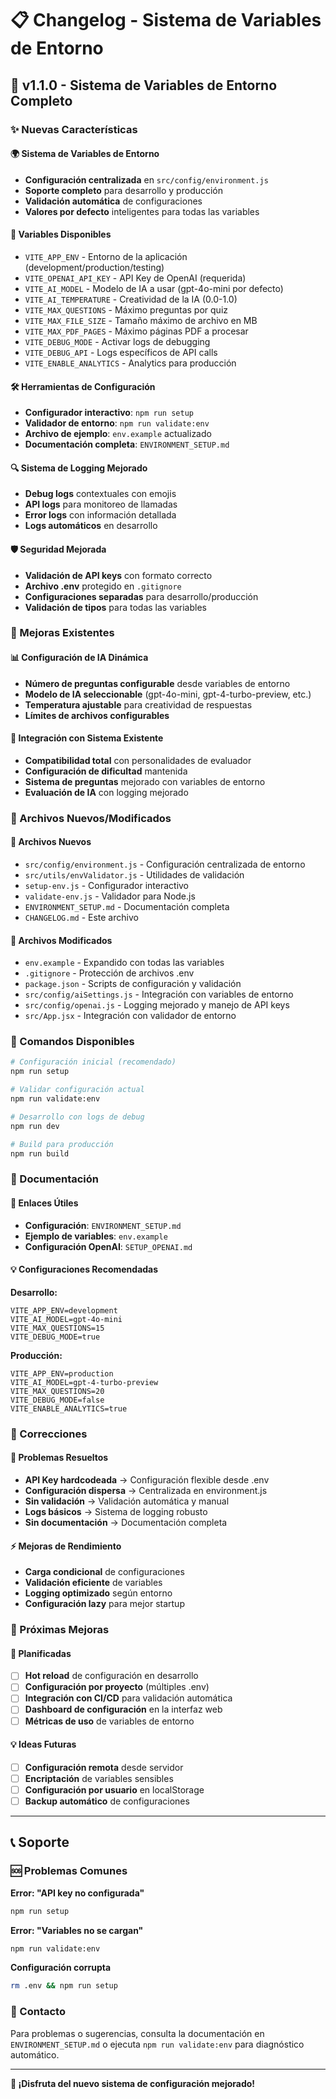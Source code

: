 # 📋 Changelog - Sistema de Variables de Entorno

## 🚀 v1.1.0 - Sistema de Variables de Entorno Completo

### ✨ Nuevas Características

#### 🌍 Sistema de Variables de Entorno
- **Configuración centralizada** en `src/config/environment.js`
- **Soporte completo** para desarrollo y producción
- **Validación automática** de configuraciones
- **Valores por defecto** inteligentes para todas las variables

#### 🔧 Variables Disponibles
- `VITE_APP_ENV` - Entorno de la aplicación (development/production/testing)
- `VITE_OPENAI_API_KEY` - API Key de OpenAI (requerida)
- `VITE_AI_MODEL` - Modelo de IA a usar (gpt-4o-mini por defecto)
- `VITE_AI_TEMPERATURE` - Creatividad de la IA (0.0-1.0)
- `VITE_MAX_QUESTIONS` - Máximo preguntas por quiz
- `VITE_MAX_FILE_SIZE` - Tamaño máximo de archivo en MB
- `VITE_MAX_PDF_PAGES` - Máximo páginas PDF a procesar
- `VITE_DEBUG_MODE` - Activar logs de debugging
- `VITE_DEBUG_API` - Logs específicos de API calls
- `VITE_ENABLE_ANALYTICS` - Analytics para producción

#### 🛠 Herramientas de Configuración
- **Configurador interactivo**: `npm run setup`
- **Validador de entorno**: `npm run validate:env`
- **Archivo de ejemplo**: `env.example` actualizado
- **Documentación completa**: `ENVIRONMENT_SETUP.md`

#### 🔍 Sistema de Logging Mejorado
- **Debug logs** contextuales con emojis
- **API logs** para monitoreo de llamadas
- **Error logs** con información detallada
- **Logs automáticos** en desarrollo

#### 🛡️ Seguridad Mejorada
- **Validación de API keys** con formato correcto
- **Archivo .env** protegido en `.gitignore`
- **Configuraciones separadas** para desarrollo/producción
- **Validación de tipos** para todas las variables

### 🔄 Mejoras Existentes

#### 📊 Configuración de IA Dinámica
- **Número de preguntas configurable** desde variables de entorno
- **Modelo de IA seleccionable** (gpt-4o-mini, gpt-4-turbo-preview, etc.)
- **Temperatura ajustable** para creatividad de respuestas
- **Límites de archivos configurables**

#### 🎯 Integración con Sistema Existente
- **Compatibilidad total** con personalidades de evaluador
- **Configuración de dificultad** mantenida
- **Sistema de preguntas** mejorado con variables de entorno
- **Evaluación de IA** con logging mejorado

### 📁 Archivos Nuevos/Modificados

#### 📄 Archivos Nuevos
- `src/config/environment.js` - Configuración centralizada de entorno
- `src/utils/envValidator.js` - Utilidades de validación
- `setup-env.js` - Configurador interactivo
- `validate-env.js` - Validador para Node.js
- `ENVIRONMENT_SETUP.md` - Documentación completa
- `CHANGELOG.md` - Este archivo

#### 🔧 Archivos Modificados
- `env.example` - Expandido con todas las variables
- `.gitignore` - Protección de archivos .env
- `package.json` - Scripts de configuración y validación
- `src/config/aiSettings.js` - Integración con variables de entorno
- `src/config/openai.js` - Logging mejorado y manejo de API keys
- `src/App.jsx` - Integración con validador de entorno

### 🚀 Comandos Disponibles

```bash
# Configuración inicial (recomendado)
npm run setup

# Validar configuración actual
npm run validate:env

# Desarrollo con logs de debug
npm run dev

# Build para producción
npm run build
```

### 📖 Documentación

#### 🔗 Enlaces Útiles
- **Configuración**: `ENVIRONMENT_SETUP.md`
- **Ejemplo de variables**: `env.example`
- **Configuración OpenAI**: `SETUP_OPENAI.md`

#### 💡 Configuraciones Recomendadas

**Desarrollo:**
```env
VITE_APP_ENV=development
VITE_AI_MODEL=gpt-4o-mini
VITE_MAX_QUESTIONS=15
VITE_DEBUG_MODE=true
```

**Producción:**
```env
VITE_APP_ENV=production
VITE_AI_MODEL=gpt-4-turbo-preview
VITE_MAX_QUESTIONS=20
VITE_DEBUG_MODE=false
VITE_ENABLE_ANALYTICS=true
```

### 🐛 Correcciones

#### 🔧 Problemas Resueltos
- **API Key hardcodeada** → Configuración flexible desde .env
- **Configuración dispersa** → Centralizada en environment.js
- **Sin validación** → Validación automática y manual
- **Logs básicos** → Sistema de logging robusto
- **Sin documentación** → Documentación completa

#### ⚡ Mejoras de Rendimiento
- **Carga condicional** de configuraciones
- **Validación eficiente** de variables
- **Logging optimizado** según entorno
- **Configuración lazy** para mejor startup

### 🔮 Próximas Mejoras

#### 🎯 Planificadas
- [ ] **Hot reload** de configuración en desarrollo
- [ ] **Configuración por proyecto** (múltiples .env)
- [ ] **Integración con CI/CD** para validación automática
- [ ] **Dashboard de configuración** en la interfaz web
- [ ] **Métricas de uso** de variables de entorno

#### 💡 Ideas Futuras
- [ ] **Configuración remota** desde servidor
- [ ] **Encriptación** de variables sensibles
- [ ] **Configuración por usuario** en localStorage
- [ ] **Backup automático** de configuraciones

---

## 📞 Soporte

### 🆘 Problemas Comunes

**Error: "API key no configurada"**
```bash
npm run setup
```

**Error: "Variables no se cargan"**
```bash
npm run validate:env
```

**Configuración corrupta**
```bash
rm .env && npm run setup
```

### 📧 Contacto
Para problemas o sugerencias, consulta la documentación en `ENVIRONMENT_SETUP.md` o ejecuta `npm run validate:env` para diagnóstico automático.

---

**🎉 ¡Disfruta del nuevo sistema de configuración mejorado!** 